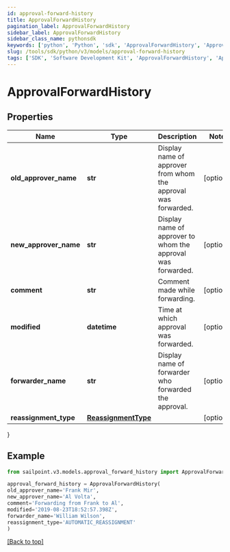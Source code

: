 ```yaml
---
id: approval-forward-history
title: ApprovalForwardHistory
pagination_label: ApprovalForwardHistory
sidebar_label: ApprovalForwardHistory
sidebar_class_name: pythonsdk
keywords: ['python', 'Python', 'sdk', 'ApprovalForwardHistory', 'ApprovalForwardHistory'] 
slug: /tools/sdk/python/v3/models/approval-forward-history
tags: ['SDK', 'Software Development Kit', 'ApprovalForwardHistory', 'ApprovalForwardHistory']
---
```


# ApprovalForwardHistory


## Properties

Name | Type | Description | Notes
------------ | ------------- | ------------- | -------------
**old_approver_name** | **str** | Display name of approver from whom the approval was forwarded. | [optional] 
**new_approver_name** | **str** | Display name of approver to whom the approval was forwarded. | [optional] 
**comment** | **str** | Comment made while forwarding. | [optional] 
**modified** | **datetime** | Time at which approval was forwarded. | [optional] 
**forwarder_name** | **str** | Display name of forwarder who forwarded the approval. | [optional] 
**reassignment_type** | [**ReassignmentType**](reassignment-type) |  | [optional] 
}

## Example

```python
from sailpoint.v3.models.approval_forward_history import ApprovalForwardHistory

approval_forward_history = ApprovalForwardHistory(
old_approver_name='Frank Mir',
new_approver_name='Al Volta',
comment='Forwarding from Frank to Al',
modified='2019-08-23T18:52:57.398Z',
forwarder_name='William Wilson',
reassignment_type='AUTOMATIC_REASSIGNMENT'
)

```
[[Back to top]](#) 

